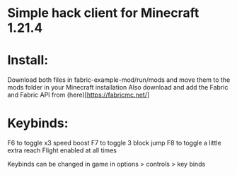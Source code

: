 # Simple hack client for Minecraft 1.21.4

# Install:
Download both files in fabric-example-mod/run/mods and move them to the mods folder in your Minecraft installation
Also download and add the Fabric and Fabric API from (here)[https://fabricmc.net/]

# Keybinds:
F6 to toggle x3 speed boost
F7 to toggle 3 block jump
F8 to toggle a little extra reach
Flight enabled at all times

Keybinds can be changed in game in options > controls > key binds